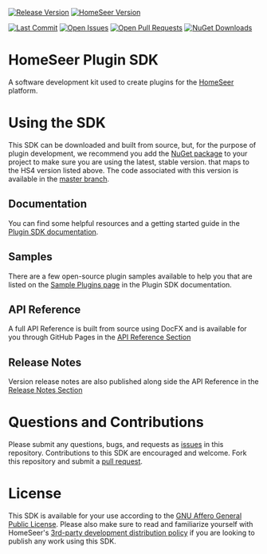 [![Release Version][release-badge]][nuget-package-url]
[![HomeSeer Version][hs-version-badge]][hs-version-url]

[![Last Commit][maintained-badge]][commits-url]
[![Open Issues][open-issues]][issues-url]
[![Open Pull Requests][open-pull-requests]][pull-requests-url]
[![NuGet Downloads][nuget-downloads]][nuget-package-url]


# HomeSeer Plugin SDK
A software development kit used to create plugins for the [HomeSeer][homeseer-url] platform.

# Using the SDK
This SDK can be downloaded and built from source, but, for the purpose of plugin development, we recommend you add the [NuGet package][nuget-package-url] to your project to make sure you are using the latest, stable version. that maps to the HS4 version listed above.  The code associated with this version is available in the [master branch][master-branch].

## Documentation
You can find some helpful resources and a getting started guide in the [Plugin SDK documentation][plugin-sdk-docs].

## Samples
There are a few open-source plugin samples available to help you that are listed on the [Sample Plugins page][samples-url] in the Plugin SDK documentation.

## API Reference
A full API Reference is built from source using DocFX and is available for you through GitHub Pages in the [API Reference Section][api-reference-url]

## Release Notes
Version release notes are also published along side the API Reference in the [Release Notes Section][release-notes-url]

# Questions and Contributions
Please submit any questions, bugs, and requests as [issues][issues-url] in this repository.  Contributions to this SDK are encouraged and welcome.  Fork this repository and submit a [pull request][pull-requests-url].

# License
This SDK is available for your use according to the [GNU Affero General Public License][license-url]. Please also make sure to read and familiarize yourself with HomeSeer's [3rd-party development distribution policy][distribution-policy] if you are looking to publish any work using this SDK.

<!-- Images & Badges -->

[release-badge]: https://img.shields.io/nuget/v/HomeSeer-PluginSDK
[hs-version-badge]: https://img.shields.io/badge/Works%20With-HS4.1.12.0%2B-blue
[maintained-badge]: https://img.shields.io/github/last-commit/HomeSeer/Plugin-SDK
[hs-logo]: http://homeseer.com/images/HS4/hs4-64.png
[nuget-downloads]: https://img.shields.io/nuget/dt/HomeSeer-PluginSDK
[open-issues]: https://img.shields.io/github/issues-raw/HomeSeer/Plugin-SDK
[open-pull-requests]: https://img.shields.io/github/issues-pr-raw/HomeSeer/Plugin-SDK

<!-- URLs -->
[hs-version-url]: https://homeseer.com/
[distribution-policy]: https://homeseer.com/3rd-party-development-distribution-policy/
[homeseer-url]: https://homeseer.com/
[plugin-sdk-docs]: https://docs.homeseer.com/display/HSPI
[nuget-package-url]: https://www.nuget.org/packages/HomeSeer-PluginSDK/
[issues-url]: https://github.com/HomeSeer/Plugin-SDK/issues
[pull-requests-url]: https://github.com/HomeSeer/Plugin-SDK/pulls
[commits-url]: https://github.com/HomeSeer/Plugin-SDK/commits/master
[license-url]: https://www.gnu.org/licenses/agpl-3.0.en.html
[master-branch]: https://github.com/HomeSeer/Plugin-SDK/tree/master
[dev-branch]: https://github.com/HomeSeer/Plugin-SDK/tree/dev
[api-reference-url]: https://homeseer.github.io/Plugin-SDK-Docs/api/index.html
[release-notes-url]: https://homeseer.github.io/Plugin-SDK-Docs/release_notes/index.html
[samples-url]: https://docs.homeseer.com/display/HSPI/Sample+Plugins
